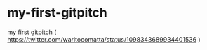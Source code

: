 # my-first-gitpitch
my first gitpitch ( https://twitter.com/waritocomatta/status/1098343689934401536 )
